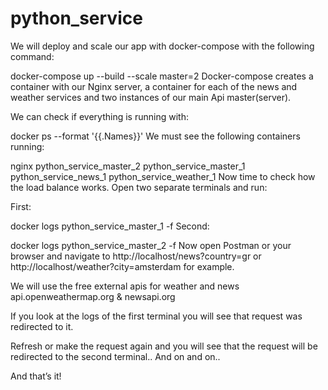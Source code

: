 # python_service
We will deploy and scale our app with docker-compose with the following command:

docker-compose up --build --scale master=2
Docker-compose creates a container with our Nginx server, a container for each of the news and weather services and two instances of our main Api master(server).

We can check if everything is running with:

docker ps --format '{{.Names}}'
We must see the following containers running:

nginx
python_service_master_2
python_service_master_1
python_service_news_1
python_service_weather_1
Now time to check how the load balance works. Open two separate terminals and run:

First:

docker logs python_service_master_1 -f
Second:

docker logs python_service_master_2 -f
Now open Postman or your browser and navigate to http://localhost/news?country=gr or http://localhost/weather?city=amsterdam for example.

We will use the free external apis for weather and news api.openweathermap.org & newsapi.org

If you look at the logs of the first terminal you will see that request was redirected to it.

Refresh or make the request again and you will see that the request will be redirected to the second terminal.. And on and on..

And that’s it!
